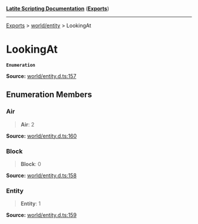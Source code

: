 [**Latite Scripting Documentation**](../../README.md) ([**Exports**](../../exports.md))

---

[Exports](../../exports.md) > [world/entity](../index.md) > LookingAt

# LookingAt

**`Enumeration`**

**Source:** [world/entity.d.ts:157](https://github.com/LatiteScripting/latitescripting.github.io/blob/303196e/definitions/world/entity.d.ts#L157)

## Enumeration Members

### Air

> **Air**: 2

**Source:** [world/entity.d.ts:160](https://github.com/LatiteScripting/latitescripting.github.io/blob/303196e/definitions/world/entity.d.ts#L160)

### Block

> **Block**: 0

**Source:** [world/entity.d.ts:158](https://github.com/LatiteScripting/latitescripting.github.io/blob/303196e/definitions/world/entity.d.ts#L158)

### Entity

> **Entity**: 1

**Source:** [world/entity.d.ts:159](https://github.com/LatiteScripting/latitescripting.github.io/blob/303196e/definitions/world/entity.d.ts#L159)
